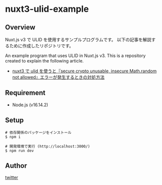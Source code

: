 # nuxt3-ulid-example

## Overview

Nuxt.js v3 で ULID を使用するサンプルプログラムです。
以下の記事を解説するために作成したリポジトリです。

An example program that uses ULID in Nuxt.js v3.
This is a repository created to explain the following article.

- [nuxt3 で ulid を使うと『secure crypto unusable, insecure Math.random not allowed』エラーが発生するときの対処方法](https://std9.jp/articles/01G9PZP64S5ESG5D20YC2CZKKJ/)

## Requirement

- Node.js (v16.14.2)

## Setup

```shell
# 依存関係のパッケージをインストール
$ npm i

# 開発環境で実行 (http://localhost:3000/)
$ npm run dev
```

## Author

[twitter](https://twitter.com/hikaru_firecamp)
